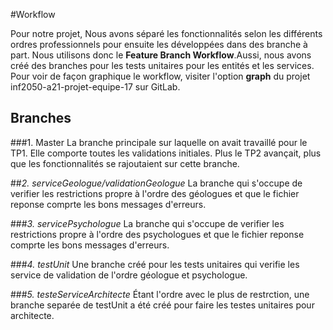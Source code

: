 #Workflow

Pour notre projet, Nous avons séparé les fonctionnalités selon les différents ordres 
professionnels pour ensuite les développées dans des branche à part. Nous utilisons 
donc le **Feature Branch Workflow**.Aussi, nous avons créé des branches pour les
tests unitaires pour les entités et les services. Pour voir de façon graphique le 
workflow, visiter l'option **graph** du projet inf2050-a21-projet-equipe-17 sur GitLab.

## Branches

###1. Master
La branche principale sur laquelle on avait travaillé pour le TP1. Elle comporte 
toutes les validations initiales. Plus le TP2 avançait, plus que les fonctionnalités
se rajoutaient sur cette branche. 

##*2. serviceGeologue/validationGeologue*
La branche qui s'occupe de verifier les restrictions propre à l'ordre des géologues
et que le fichier reponse comprte les bons messages d'erreurs.


###*3. servicePsychologue*
La branche qui s'occupe de verifier les restrictions propre à l'ordre des psychologues
et que le fichier reponse comprte les bons messages d'erreurs.

###*4. testUnit*
Une branche créé pour les tests unitaires qui verifie les service de validation 
de l'ordre géologue et psychologue.

###*5. testeServiceArchitecte*
Étant l'ordre avec le plus de restrction, une branche separée de testUnit a été créé
pour faire les testes unitaires pour architecte.
